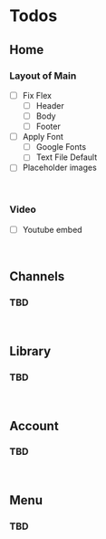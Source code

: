 # Todos

## Home

### Layout of Main
- [ ] Fix Flex 
    - [ ] Header 
    - [ ] Body 
    - [ ] Footer
- [ ] Apply Font
    - [ ] Google Fonts
    - [ ] Text File Default
- [ ] Placeholder images

<br/>

### Video
- [ ] Youtube embed

<br/>

## Channels
### TBD

<br/>

## Library
### TBD

<br/>

## Account
### TBD

<br/>

## Menu
### TBD
